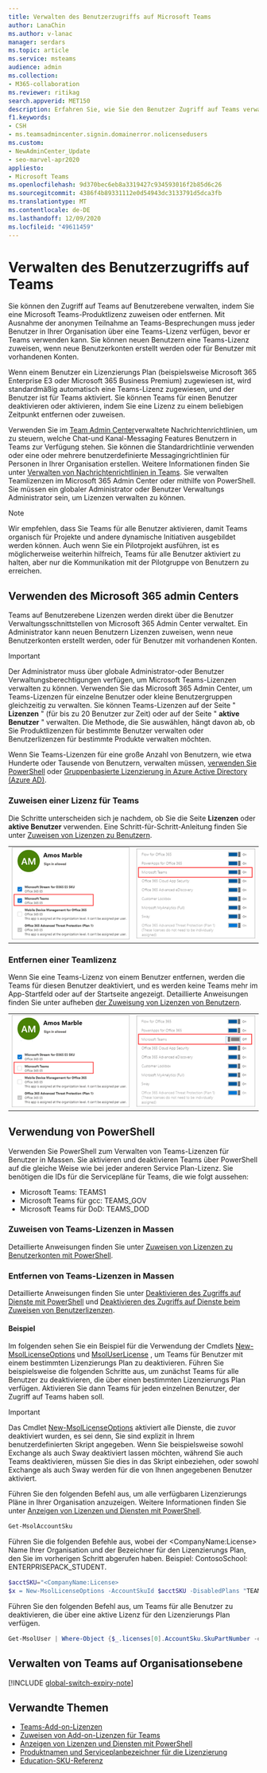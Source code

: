 ```yaml
---
title: Verwalten des Benutzerzugriffs auf Microsoft Teams
author: LanaChin
ms.author: v-lanac
manager: serdars
ms.topic: article
ms.service: msteams
audience: admin
ms.collection:
- M365-collaboration
ms.reviewer: ritikag
search.appverid: MET150
description: Erfahren Sie, wie Sie den Benutzer Zugriff auf Teams verwalten können, indem Sie Benutzern in Ihrer Organisation eine Teams-Lizenz zuweisen oder daraus entfernen.
f1.keywords:
- CSH
- ms.teamsadmincenter.signin.domainerror.nolicensedusers
ms.custom:
- NewAdminCenter_Update
- seo-marvel-apr2020
appliesto:
- Microsoft Teams
ms.openlocfilehash: 9d370bec6eb8a3319427c934593016f2b85d6c26
ms.sourcegitcommit: 4386f4b89331112e0d54943dc3133791d5dca3fb
ms.translationtype: MT
ms.contentlocale: de-DE
ms.lasthandoff: 12/09/2020
ms.locfileid: "49611459"
---
```

# <a name="manage-user-access-to-teams"></a>Verwalten des Benutzerzugriffs auf Teams

Sie können den Zugriff auf Teams auf Benutzerebene verwalten, indem Sie eine Microsoft Teams-Produktlizenz zuweisen oder entfernen. Mit Ausnahme der anonymen Teilnahme an Teams-Besprechungen muss jeder Benutzer in Ihrer Organisation über eine Teams-Lizenz verfügen, bevor er Teams verwenden kann. Sie können neuen Benutzern eine Teams-Lizenz zuweisen, wenn neue Benutzerkonten erstellt werden oder für Benutzer mit vorhandenen Konten.

Wenn einem Benutzer ein Lizenzierungs Plan (beispielsweise Microsoft 365 Enterprise E3 oder Microsoft 365 Business Premium) zugewiesen ist, wird standardmäßig automatisch eine Teams-Lizenz zugewiesen, und der Benutzer ist für Teams aktiviert. Sie können Teams für einen Benutzer deaktivieren oder aktivieren, indem Sie eine Lizenz zu einem beliebigen Zeitpunkt entfernen oder zuweisen.

Verwenden Sie im <a href="https://go.microsoft.com/fwlink/p/?linkid=2024339" target="_blank">Team Admin Center</a>verwaltete Nachrichtenrichtlinien, um zu steuern, welche Chat-und Kanal-Messaging Features Benutzern in Teams zur Verfügung stehen. Sie können die Standardrichtlinie verwenden oder eine oder mehrere benutzerdefinierte Messagingrichtlinien für Personen in Ihrer Organisation erstellen. Weitere Informationen finden Sie unter [Verwalten von Nachrichtenrichtlinien in Teams](messaging-policies-in-teams.md).
Sie verwalten Teamlizenzen im Microsoft 365 Admin Center oder mithilfe von PowerShell. Sie müssen ein globaler Administrator oder Benutzer Verwaltungs Administrator sein, um Lizenzen verwalten zu können.

> [!NOTE]
> Wir empfehlen, dass Sie Teams für alle Benutzer aktivieren, damit Teams organisch für Projekte und andere dynamische Initiativen ausgebildet werden können. Auch wenn Sie ein Pilotprojekt ausführen, ist es möglicherweise weiterhin hilfreich, Teams für alle Benutzer aktiviert zu halten, aber nur die Kommunikation mit der Pilotgruppe von Benutzern zu erreichen.

## <a name="using-the-microsoft-365-admin-center"></a>Verwenden des Microsoft 365 admin Centers

Teams auf Benutzerebene Lizenzen werden direkt über die Benutzer Verwaltungsschnittstellen von Microsoft 365 Admin Center verwaltet. Ein Administrator kann neuen Benutzern Lizenzen zuweisen, wenn neue Benutzerkonten erstellt werden, oder für Benutzer mit vorhandenen Konten. 

> [!IMPORTANT]
> Der Administrator muss über globale Administrator-oder Benutzer Verwaltungsberechtigungen verfügen, um Microsoft Teams-Lizenzen verwalten zu können.
Verwenden Sie das Microsoft 365 Admin Center, um Teams-Lizenzen für einzelne Benutzer oder kleine Benutzergruppen gleichzeitig zu verwalten. Sie können Teams-Lizenzen auf der Seite " **Lizenzen** " (für bis zu 20 Benutzer zur Zeit) oder auf der Seite " **aktive Benutzer** " verwalten. Die Methode, die Sie auswählen, hängt davon ab, ob Sie Produktlizenzen für bestimmte Benutzer verwalten oder Benutzerlizenzen für bestimmte Produkte verwalten möchten.

Wenn Sie Teams-Lizenzen für eine große Anzahl von Benutzern, wie etwa Hunderte oder Tausende von Benutzern, verwalten müssen, [verwenden Sie PowerShell](#using-powershell) oder [Gruppenbasierte Lizenzierung in Azure Active Directory (Azure AD)](https://docs.microsoft.com/azure/active-directory/users-groups-roles/licensing-groups-assign). 

### <a name="assign-a-teams-license"></a>Zuweisen einer Lizenz für Teams

Die Schritte unterscheiden sich je nachdem, ob Sie die Seite **Lizenzen** oder **aktive Benutzer** verwenden.  Eine Schritt-für-Schritt-Anleitung finden Sie unter [Zuweisen von Lizenzen zu Benutzern](https://docs.microsoft.com/microsoft-365/admin/manage/assign-licenses-to-users).

|||
|---------|---------|
|![Screenshot der für einen Benutzer aktivierten Teams-Lizenz](media/assign-teams-licenses-1.png)    | ![Screenshot der für einen Benutzer aktivierten Teams-Lizenz](media/assign-teams-licenses-2.png)        |

### <a name="remove-a-teams-license"></a>Entfernen einer Teamlizenz

Wenn Sie eine Teams-Lizenz von einem Benutzer entfernen, werden die Teams für diesen Benutzer deaktiviert, und es werden keine Teams mehr im App-Startfeld oder auf der Startseite angezeigt. Detaillierte Anweisungen finden Sie unter aufheben [der Zuweisung von Lizenzen von Benutzern](https://docs.microsoft.com/microsoft-365/admin/manage/remove-licenses-from-users).

|||
|---------|---------|
|![Screenshot der Teams-Lizenz für einen Benutzer deaktiviert](media/remove-teams-licenses-1.png)    | ![Screenshot der Teams-Lizenz für einen Benutzer deaktiviert](media/remove-teams-licenses-2.png)        |

## <a name="using-powershell"></a>Verwendung von PowerShell

Verwenden Sie PowerShell zum Verwalten von Teams-Lizenzen für Benutzer in Massen. Sie aktivieren und deaktivieren Teams über PowerShell auf die gleiche Weise wie bei jeder anderen Service Plan-Lizenz. Sie benötigen die IDs für die Servicepläne für Teams, die wie folgt aussehen:

- Microsoft Teams: TEAMS1
- Microsoft Teams für gcc: TEAMS_GOV
- Microsoft Teams für DoD: TEAMS_DOD

### <a name="assign-teams-licenses-in-bulk"></a>Zuweisen von Teams-Lizenzen in Massen

Detaillierte Anweisungen finden Sie unter [Zuweisen von Lizenzen zu Benutzerkonten mit PowerShell](https://docs.microsoft.com/office365/enterprise/powershell/assign-licenses-to-user-accounts-with-office-365-powershell).

### <a name="remove-teams-licenses-in-bulk"></a>Entfernen von Teams-Lizenzen in Massen

Detaillierte Anweisungen finden Sie unter [Deaktivieren des Zugriffs auf Dienste mit PowerShell](https://docs.microsoft.com/office365/enterprise/powershell/disable-access-to-services-with-office-365-powershell) und [Deaktivieren des Zugriffs auf Dienste beim Zuweisen von Benutzerlizenzen](https://docs.microsoft.com/office365/enterprise/powershell/disable-access-to-services-while-assigning-user-licenses).

#### <a name="example"></a>Beispiel 

Im folgenden sehen Sie ein Beispiel für die Verwendung der Cmdlets [New-MsolLicenseOptions](https://docs.microsoft.com/powershell/module/msonline/new-msollicenseoptions) und [MsolUserLicense](https://docs.microsoft.com/powershell/module/msonline/set-msoluserlicense) , um Teams für Benutzer mit einem bestimmten Lizenzierungs Plan zu deaktivieren. Führen Sie beispielsweise die folgenden Schritte aus, um zunächst Teams für alle Benutzer zu deaktivieren, die über einen bestimmten Lizenzierungs Plan verfügen. Aktivieren Sie dann Teams für jeden einzelnen Benutzer, der Zugriff auf Teams haben soll.

> [!IMPORTANT]
> Das Cmdlet [New-MsolLicenseOptions](https://docs.microsoft.com/powershell/module/msonline/new-msollicenseoptions) aktiviert alle Dienste, die zuvor deaktiviert wurden, es sei denn, Sie sind explizit in Ihrem benutzerdefinierten Skript angegeben. Wenn Sie beispielsweise sowohl Exchange als auch Sway deaktiviert lassen möchten, während Sie auch Teams deaktivieren, müssen Sie dies in das Skript einbeziehen, oder sowohl Exchange als auch Sway werden für die von Ihnen angegebenen Benutzer aktiviert.

Führen Sie den folgenden Befehl aus, um alle verfügbaren Lizenzierungs Pläne in Ihrer Organisation anzuzeigen. Weitere Informationen finden Sie unter [Anzeigen von Lizenzen und Diensten mit PowerShell](https://docs.microsoft.com/office365/enterprise/powershell/view-licenses-and-services-with-office-365-powershell).


```powershell
Get-MsolAccountSku
```

Führen Sie die folgenden Befehle aus, wobei der \<CompanyName:License> Name Ihrer Organisation und der Bezeichner für den Lizenzierungs Plan, den Sie im vorherigen Schritt abgerufen haben. Beispiel: ContosoSchool: ENTERPRISEPACK_STUDENT.

```powershell
$acctSKU="<CompanyName:License>
$x = New-MsolLicenseOptions -AccountSkuId $acctSKU -DisabledPlans "TEAMS1"
```

Führen Sie den folgenden Befehl aus, um Teams für alle Benutzer zu deaktivieren, die über eine aktive Lizenz für den Lizenzierungs Plan verfügen.

```powershell
Get-MsolUser | Where-Object {$_.licenses[0].AccountSku.SkuPartNumber -eq  ($acctSKU).Substring($acctSKU.IndexOf(":")+1,  $acctSKU.Length-$acctSKU.IndexOf(":")-1) -and $_.IsLicensed -eq $True} |  Set-MsolUserLicense -LicenseOptions $x
```

## <a name="manage-teams-at-the-organization-level"></a>Verwalten von Teams auf Organisationsebene

[!INCLUDE [global-switch-expiry-note](includes/global-switch-expiry-note.md)]

## <a name="related-topics"></a>Verwandte Themen

- [Teams-Add-on-Lizenzen](teams-add-on-licensing/microsoft-teams-add-on-licensing.md)
- [Zuweisen von Add-on-Lizenzen für Teams](teams-add-on-licensing/assign-teams-add-on-licenses.md)
- [Anzeigen von Lizenzen und Diensten mit PowerShell](https://docs.microsoft.com/office365/enterprise/powershell/view-licenses-and-services-with-office-365-powershell)
- [Produktnamen und Serviceplanbezeichner für die Lizenzierung](https://docs.microsoft.com/azure/active-directory/users-groups-roles/licensing-service-plan-reference)
- [Education-SKU-Referenz](sku-reference-edu.md)
